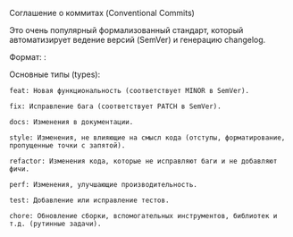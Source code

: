 Соглашение о коммитах (Conventional Commits)

Это очень популярный формализованный стандарт, который автоматизирует ведение версий (SemVer) и генерацию changelog.

Формат: <type>: <description>

Основные типы (types):

    feat: Новая функциональность (соответствует MINOR в SemVer).

    fix: Исправление бага (соответствует PATCH в SemVer).

    docs: Изменения в документации.

    style: Изменения, не влияющие на смысл кода (отступы, форматирование, пропущенные точки с запятой).

    refactor: Изменения кода, которые не исправляют баги и не добавляют фичи.

    perf: Изменения, улучшающие производительность.

    test: Добавление или исправление тестов.

    chore: Обновление сборки, вспомогательных инструментов, библиотек и т.д. (рутинные задачи).
